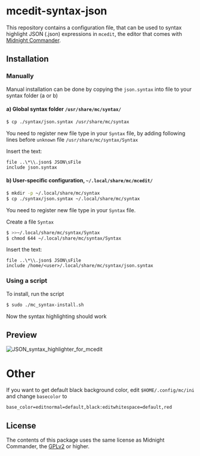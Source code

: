 # mcedit-syntax-json
This repository contains a configuration file, that can be used to syntax
highlight JSON (.json) expressions in `mcedit`, the editor that comes with [Midnight Commander](https://midnight-commander.org).

## Installation
### Manually
Manual installation can be done by copying the `json.syntax` into file to your syntax folder (a or b)

#### a) Global syntax folder `/usr/share/mc/syntax/`

```bash
$ cp ./syntax/json.syntax /usr/share/mc/syntax
```

You need to register new file type in your `Syntax` file, by adding following lines before `unknown` file `/usr/share/mc/syntax/Syntax` 

Insert the text:

```
file ..\*\\.json$ JSON\sFile
include json.syntax
```

#### b) User-specific configuration, `~/.local/share/mc/mcedit/`

```bash
$ mkdir -p ~/.local/share/mc/syntax
$ cp ./syntax/json.syntax ~/.local/share/mc/syntax
```

You need to register new file type in your `Syntax` file.

Create a file `Syntax`

```bash
$ >>~/.local/share/mc/syntax/Syntax
$ chmod 644 ~/.local/share/mc/syntax/Syntax
```

Insert the text:

```
file ..\*\\.json$ JSON\sFile
include /home/<user>/.local/share/mc/syntax/json.syntax
```

### Using a script
To install, run the script

```bash
$ sudo ./mc_syntax-install.sh
```

Now the syntax highlighting should work

## Preview
![JSON_syntax_highlighter_for_mcedit](https://github.com/neosy/mcedit-syntax-json/assets/105918329/497c637a-2826-4f3e-bbe5-ce76d2765661)

# Other
If you want to get default black background color, edit `$HOME/.config/mc/ini` and change `basecolor` to

    base_color=editnormal=default,black:editwhitespace=default,red

## License
The contents of this package uses the same license as Midnight Commander, the [GPLv2](https://www.gnu.org/licenses/gpl-2.0.en.html) or higher.
